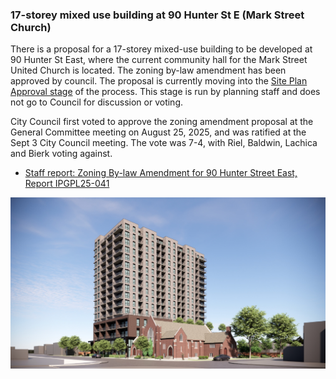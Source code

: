 ### 17-storey mixed use building at 90 Hunter St E (Mark Street Church)

There is a proposal for a 17-storey mixed-use building to be developed at 90 Hunter St East, where the current community hall for the Mark Street United Church is located. The zoning by-law amendment has been approved by council. The proposal is currently moving into the [Site Plan Approval stage](https://www.peterborough.ca/business-building-development/planning-building-and-development/planning-and-development-services/site-plans/) of the process. This stage is run by planning staff and does not go to Council for discussion or voting. 

City Council first voted to approve the zoning amendment proposal at the General Committee meeting on August 25, 2025, and was ratified at the Sept 3 City Council meeting. The vote was 7-4, with Riel, Baldwin, Lachica and Bierk voting against.

 - [Staff report: Zoning By-law Amendment for 90 Hunter Street East, Report
IPGPL25-041](https://pub-peterborough.escribemeetings.com/filestream.ashx?DocumentId=40455)


<img src="/assets/img/rendering.png" style="max-width:100%;height:auto;" alt="rendering of the 17-storey building">


